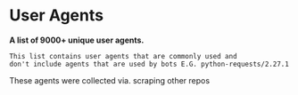 # User Agents

**A list of 9000+ unique user agents.**
 ```
 This list contains user agents that are commonly used and 
 don't include agents that are used by bots E.G. python-requests/2.27.1
 ```
These agents were collected via. scraping other repos

